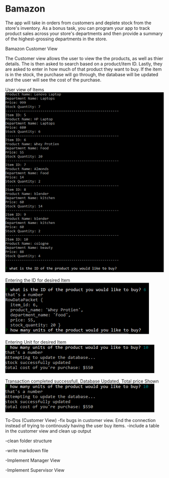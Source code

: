 # Bamazon
The app will take in orders from customers and deplete stock from the store's inventory. As a bonus task, you can program your app to track product sales across your store's departments and then provide a summary of the highest-grossing departments in the store.


Bamazon Customer View

The Customer view allows the user to view the the products, as well as thier details. The is then asked to search based on a product/item ID. Lastly, they are asked to enter in how much of that product they want to buy. If the item is in the stock, the purchase will go through, the database will be updated and the user will see the cost of the purchase. 

User view of Items
![Customer View](/table2.PNG)

Entering the ID for desired Item
![Customer View](/EnteringID.PNG)

Entering Unit for desired Item
![Customer View](/EnteringUnits.PNG)

Transaction completed successfull, Database Updated, Total price Shown
![Customer View](/completedTrans.PNG)

To-Dos (Customer View)
-fix bugs in customer view. End the connection instead of trying to continously having the user buy items.
-include a table in the customer view and clean up output

-clean folder structure

-write markdown file

-Implement Manager View

-Implement Supervisor View
